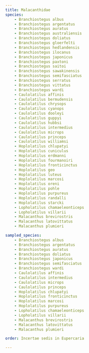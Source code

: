 ```yaml
---
title: Malacanthidae
species:
    - Branchiostegus albus
    - Branchiostegus argentatus
    - Branchiostegus auratus
    - Branchiostegus australiensis
    - Branchiostegus doliatus
    - Branchiostegus gloerfelti
    - Branchiostegus hedlandensis
    - Branchiostegus ilocanus
    - Branchiostegus japonicus
    - Branchiostegus paxtoni
    - Branchiostegus saitoi
    - Branchiostegus sawakinensis
    - Branchiostegus semifasciatus
    - Branchiostegus serratus
    - Branchiostegus vittatus
    - Branchiostegus wardi
    - Caulolatilus affinis
    - Caulolatilus bermudensis
    - Caulolatilus chrysops
    - Caulolatilus cyanops
    - Caulolatilus dooleyi
    - Caulolatilus guppyi
    - Caulolatilus hubbsi
    - Caulolatilus intermedius
    - Caulolatilus microps
    - Caulolatilus princeps
    - Caulolatilus williamsi
    - Hoplolatilus chlupatyi
    - Hoplolatilus cuniculus
    - Hoplolatilus erdmanni
    - Hoplolatilus fourmanoiri
    - Hoplolatilus fronticinctus
    - Hoplolatilus geo
    - Hoplolatilus luteus
    - Hoplolatilus marcosi
    - Hoplolatilus oreni
    - Hoplolatilus pohle
    - Hoplolatilus purpureus
    - Hoplolatilus randalli
    - Hoplolatilus starcki
    - Lopholatilus chamaeleonticeps
    - Lopholatilus villarii
    - Malacanthus brevirostris
    - Malacanthus latovittatus
    - Malacanthus plumieri

sampled_species:
    - Branchiostegus albus
    - Branchiostegus argentatus
    - Branchiostegus auratus
    - Branchiostegus doliatus
    - Branchiostegus japonicus
    - Branchiostegus semifasciatus
    - Branchiostegus wardi
    - Caulolatilus affinis
    - Caulolatilus intermedius
    - Caulolatilus microps
    - Caulolatilus princeps
    - Hoplolatilus chlupatyi
    - Hoplolatilus fronticinctus
    - Hoplolatilus marcosi
    - Hoplolatilus purpureus
    - Lopholatilus chamaeleonticeps
    - Lopholatilus villarii
    - Malacanthus brevirostris
    - Malacanthus latovittatus
    - Malacanthus plumieri

order: Incertae sedis in Eupercaria

---
```

